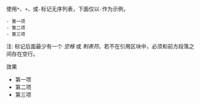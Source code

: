 使用`*`、`+`、或`-`标记无序列表，下面仅以`-`作为示例，

```text
- 第一项
- 第二项
- 第三项
```

注: 标记后面最少有一个 *空格* 或 *制表符*。若不在引用区块中，必须和前方段落之间存在空行。

效果

- 第一项
- 第二项
- 第三项
